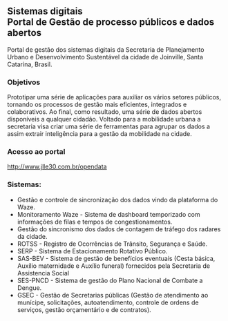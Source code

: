 ## Sistemas digitais<br>Portal de Gestão de processo públicos e dados abertos
Portal de gestão dos sistemas digitais da Secretaria de Planejamento Urbano e Desenvolvimento Sustentável da cidade de Joinville, Santa Catarina, Brasil.

### Objetivos
Prototipar uma série de aplicações para auxiliar os vários setores públicos, tornando os processos de gestão mais eficientes, integrados e colaborativos.
Ao final, como resultado, uma série de dados abertos disponíveis a qualquer cidadão. Voltado para a mobilidade urbana a secretaria visa criar uma série de ferramentas para agrupar os dados a assim extrair inteligência para a gestão da mobilidade na cidade.

### Acesso ao portal

http://www.jlle30.com.br/opendata

### Sistemas:

- Gestão e controle de sincronização dos dados vindo da plataforma do Waze.
- Monitoramento Waze - Sistema de dashboard temporizado com informações de filas e tempos de congestionamentos.
- Gestão do sincronismo dos dados de contagem de tráfego dos radares da cidade.
- ROTSS - Registro de Ocorrências de Trânsito, Segurança e Saúde.
- SERP - Sistema de Estacionamento Rotativo Público.
- SAS-BEV - Sistema de gestão de benefícios eventuais (Cesta básica, Auxílio maternidade e Auxílio funeral) fornecidos pela Secretaria de Assistencia Social
- SES-PNCD - Sistema de gestão do Plano Nacional de Combate a Dengue.
- GSEC - Gestão de Secretarias públicas (Gestão de atendimento ao munícipe, solicitações, autoatendimento, controle de ordens de serviços, gestão orçamentário e de contratos).
